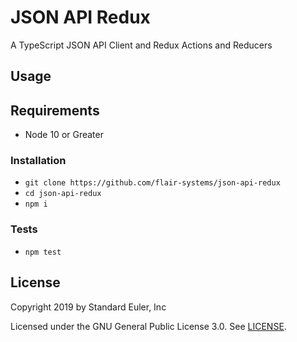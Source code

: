 # JSON API Redux

A TypeScript JSON API Client and Redux Actions and Reducers

## Usage

## Requirements

* Node 10 or Greater

### Installation

* `git clone https://github.com/flair-systems/json-api-redux`
* `cd json-api-redux`
* `npm i`

### Tests

* `npm test`

## License

Copyright 2019 by Standard Euler, Inc

Licensed under the GNU General Public License 3.0. See [LICENSE](./LICENSE).

